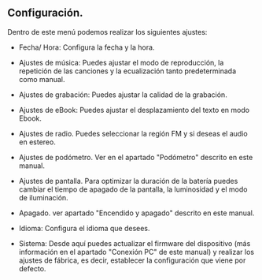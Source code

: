 ## Configuración.

Dentro de este menú podemos realizar los siguientes ajustes:


* Fecha/ Hora: Configura la fecha y la hora.

* Ajustes de música: Puedes ajustar el modo de reproducción, la repetición de las canciones y la ecualización tanto predeterminada como manual.

* Ajustes de grabación: Puedes ajustar la calidad de la grabación.
* Ajustes de eBook: Puedes ajustar el desplazamiento del texto en modo Ebook.

* Ajustes de radio. Puedes seleccionar la región FM y si deseas el audio en estereo.

* Ajustes de podómetro. Ver en el apartado "Podómetro" descrito en este manual.

* Ajustes de pantalla. Para optimizar la duración de la batería puedes cambiar el tiempo de apagado de la pantalla, la luminosidad y  el modo de iluminación.

* Apagado. ver apartado "Encendido y apagado" descrito en este manual.

* Idioma: Configura el idioma que desees.

* Sistema: Desde aquí puedes actualizar el firmware del dispositivo (más información en el apartado "Conexión PC" de este manual) y realizar los ajustes de fábrica, es decir, establecer la configuración que viene por defecto.

